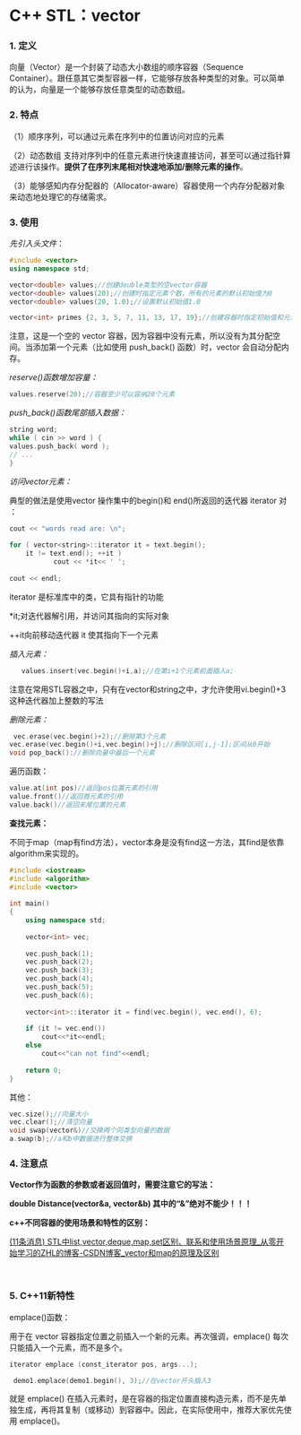 

# C++ STL：vector

### 1. 定义

向量（Vector）是一个封装了动态大小数组的顺序容器（Sequence Container）。跟任意其它类型容器一样，它能够存放各种类型的对象。可以简单的认为，向量是一个能够存放任意类型的动态数组。

### 2. 特点

（1）顺序序列，可以通过元素在序列中的位置访问对应的元素

（2）动态数组  支持对序列中的任意元素进行快速直接访问，甚至可以通过指针算述进行该操作。**提供了在序列末尾相对快速地添加/删除元素的操作**。

（3）能够感知内存分配器的（Allocator-aware）容器使用一个内存分配器对象来动态地处理它的存储需求。

### 3. 使用

*先引入头文件*：

```c++
#include <vector>
using namespace std;
```

```c++
vector<double> values;//创建double类型的空vector容器
vector<double> values(20);//创建时指定元素个数，所有的元素的默认初始值为0
vector<double> values(20, 1.0);//设置默认初始值1.0

vector<int> primes {2, 3, 5, 7, 11, 13, 17, 19};//创建容器时指定初始值和元素个数
```

注意，这是一个空的 vector 容器，因为容器中没有元素，所以没有为其分配空间。当添加第一个元素（比如使用 push_back() 函数）时，vector 会自动分配内存。

*reserve()函数增加容量：*

```c++
values.reserve(20);//容器至少可以容纳20个元素
```

*push_back()函数尾部插入数据：*

```c++
string word; 
while ( cin >> word ) { 
values.push_back( word ); 
// ... 
}
```

*访问vector元素：*

典型的做法是使用vector 操作集中的begin()和 end()所返回的迭代器 iterator 
对 ：

```c++
cout << "words read are: \n"; 
 
for ( vector<string>::iterator it = text.begin(); 
    it != text.end(); ++it ) 
           cout << *it<< ' '; 
 
cout << endl;
```

iterator 是标准库中的类，它具有指针的功能 

*it;对迭代器解引用，并访问其指向的实际对象 

++it向前移动迭代器 it 使其指向下一个元素 

*插入元素：*

```c++
   values.insert(vec.begin()+i,a);//在第i+1个元素前面插入a;
```

注意在常用STL容器之中，只有在vector和string之中，才允许使用vi.begin()+3这种迭代器加上整数的写法

*删除元素：*

```c++
 vec.erase(vec.begin()+2);//删除第3个元素
vec.erase(vec.begin()+i,vec.begin()+j);//删除区间[i,j-1];区间从0开始
void pop_back()://删除向量中最后一个元素
```

遍历函数：

```c++
value.at(int pos)//返回pos位置元素的引用
value.front()//返回首元素的引用
value.back()//返回末尾位置的元素
```

**查找元素：**

不同于map（map有find方法），vector本身是没有find这一方法，其find是依靠algorithm来实现的。

```c++
#include <iostream>
#include <algorithm>
#include <vector>
 
int main()
{
    using namespace std;
 
    vector<int> vec;
 
    vec.push_back(1);
    vec.push_back(2);
    vec.push_back(3);
    vec.push_back(4);
    vec.push_back(5);
    vec.push_back(6);
 
    vector<int>::iterator it = find(vec.begin(), vec.end(), 6);
 
    if (it != vec.end())
        cout<<*it<<endl;
    else
        cout<<"can not find"<<endl;
 
    return 0;
}
```

其他：

```c++
vec.size();//向量大小
vec.clear();//清空向量
void swap(vector&)//交换两个同类型向量的数据
a.swap(b);//a和b中数据进行整体交换
```



### 4. 注意点

**Vector作为函数的参数或者返回值时，需要注意它的写法：**

  **double Distance(vector<int>&a, vector<int>&b) 其中的“&”绝对不能少！！！**



**c++不同容器的使用场景和特性的区别：**

[(11条消息) STL中list,vector,deque,map,set区别、联系和使用场景原理_从零开始学习的ZHL的博客-CSDN博客_vector和map的原理及区别](https://blog.csdn.net/qq_22080999/article/details/81199904)

​	

### 5. C++11新特性

emplace()函数：

用于在 vector 容器指定位置之前插入一个新的元素。再次强调，emplace() 每次只能插入一个元素，而不是多个。

```c++
iterator emplace (const_iterator pos, args...);

 demo1.emplace(demo1.begin(), 3);//在vector开头插入3
```

就是 emplace() 在插入元素时，是在容器的指定位置直接构造元素，而不是先单独生成，再将其复制（或移动）到容器中。因此，在实际使用中，推荐大家优先使用 emplace()。
